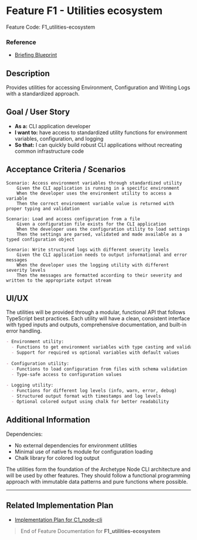# Feature F1 - Utilities ecosystem

Feature Code: F1_utilities-ecosystem

### Reference

- [Briefing Blueprint](/docs/briefing.blueprint.md)

## Description

Provides utilities for accessing Environment, Configuration and Writing Logs with a standardized approach.

## Goal / User Story

- **As a:** CLI application developer
- **I want to:** have access to standardized utility functions for environment variables, configuration, and logging
- **So that:** I can quickly build robust CLI applications without recreating common infrastructure code

## Acceptance Criteria / Scenarios

```gherkin
Scenario: Access environment variables through standardized utility
    Given the CLI application is running in a specific environment
    When the developer uses the environment utility to access a variable
    Then the correct environment variable value is returned with proper typing and validation

Scenario: Load and access configuration from a file
    Given a configuration file exists for the CLI application
    When the developer uses the configuration utility to load settings
    Then the settings are parsed, validated and made available as a typed configuration object

Scenario: Write structured logs with different severity levels
    Given the CLI application needs to output informational and error messages
    When the developer uses the logging utility with different severity levels
    Then the messages are formatted according to their severity and written to the appropriate output stream
```

## UI/UX

The utilities will be provided through a modular, functional API that follows TypeScript best practices. Each utility will have a clean, consistent interface with typed inputs and outputs, comprehensive documentation, and built-in error handling.

```markdown
- Environment utility:
  - Functions to get environment variables with type casting and validation
  - Support for required vs optional variables with default values
  
- Configuration utility:
  - Functions to load configuration from files with schema validation
  - Type-safe access to configuration values
  
- Logging utility:
  - Functions for different log levels (info, warn, error, debug)
  - Structured output format with timestamps and log levels
  - Optional colored output using chalk for better readability
```

## Additional Information

Dependencies:
- No external dependencies for environment utilities
- Minimal use of native fs module for configuration loading
- Chalk library for colored log output

The utilities form the foundation of the Archetype Node CLI architecture and will be used by other features. They should follow a functional programming approach with immutable data patterns and pure functions where possible.

---

## Related Implementation Plan

- [Implementation Plan for C1_node-cli](/docs/F1/utilities-ecosystem.node-cli.plan.md)

> End of Feature Documentation for **F1_utilities-ecosystem**